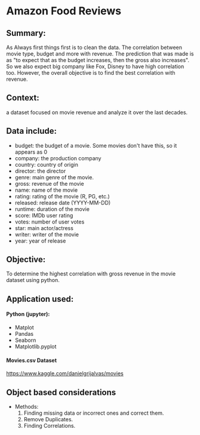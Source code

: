 # Amazon Food Reviews

## Summary:
As Always first things first is to clean the data. The correlation between movie type, budget and more with revenue.
The prediction that was made is as "to expect that as the budget increases, then the gross also increases". So we also expect big company like Fox, Disney to have high correlation too.
However, the overall objective is to find the best correlation with revenue.

## Context:
a dataset focused on movie revenue and analyze it over the last decades. 

## Data include:
  - budget: the budget of a movie. Some movies don't have this, so it appears as 0
  - company: the production company
  - country: country of origin
  - director: the director
  - genre: main genre of the movie.
  - gross: revenue of the movie
  - name: name of the movie
  - rating: rating of the movie (R, PG, etc.)
  - released: release date (YYYY-MM-DD)
  - runtime: duration of the movie
  - score: IMDb user rating
  - votes: number of user votes
  - star: main actor/actress
  - writer: writer of the movie
  - year: year of release

## Objective: 
To determine the highest correlation with gross revenue in the movie dataset using python. 

## Application used:
#### Python (jupyter):
  - Matplot
  - Pandas
  - Seaborn
  - Matplotlib.pyplot
  
#### Movies.csv Dataset
  https://www.kaggle.com/danielgrijalvas/movies
  
## Object based considerations
   - Methods:
     1. Finding missing data or incorrect ones and correct them. 
     2. Remove Duplicates.
     3. Finding Correlations.
